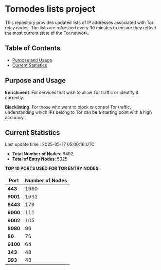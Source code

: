 # Tornodes lists project

This repository provides updated lists of IP addresses associated with Tor relay nodes. The lists are refreshed every 30 minutes to ensure they reflect the most current state of the Tor network.

## Table of Contents

- [Purpose and Usage](#purpose-and-usage)
- [Current Statistics](#current-statistics)


## Purpose and Usage

**Enrichment**: For services that wish to allow Tor traffic or identify it correctly.

**Blacklisting**: For those who want to block or control Tor traffic, understanding which IPs belong to Tor can be a starting point with a high accuracy.

## Current Statistics

Last update time : 2025-05-17 05:00:16 UTC

- **Total Number of Nodes**: 9492
- **Total of Entry Nodes**: 5325

**TOP 10 PORTS USED FOR TOR ENTRY NODES**

| **Port** | **Number of Nodes** |
|------|-----------------|
| **443**   | 1960  |
| **9001**   | 1631  |
| **8443**   | 179  |
| **9000**   | 111  |
| **9002**   | 105  |
| **8080**   | 96  |
| **80**   | 76  |
| **9100**   | 64  |
| **143**   | 48  |
| **993**   | 43  |

